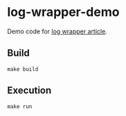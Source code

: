 # log-wrapper-demo

Demo code for [log wrapper article](https://github.com/kirkiano/portfolio/blob/main/writings/articles/log_wrapper/article.md).


## Build

`make build`


## Execution

`make run`
